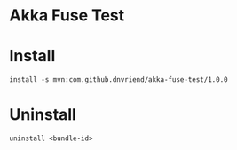 # Akka Fuse Test

# Install

    install -s mvn:com.github.dnvriend/akka-fuse-test/1.0.0
    
# Uninstall

    uninstall <bundle-id>
    
    